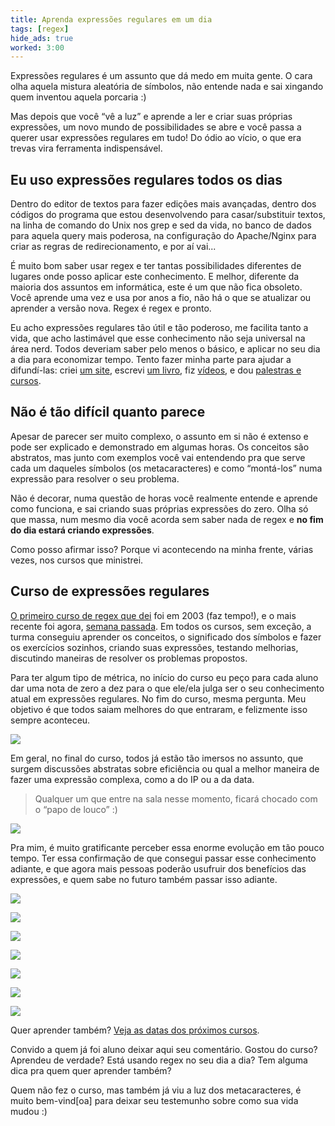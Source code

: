 ```yaml
---
title: Aprenda expressões regulares em um dia
tags: [regex]
hide_ads: true
worked: 3:00
---
```


Expressões regulares é um assunto que dá medo em muita gente. O cara olha aquela mistura aleatória de símbolos, não entende nada e sai xingando quem inventou aquela porcaria :)

Mas depois que você “vê a luz” e aprende a ler e criar suas próprias expressões, um novo mundo de possibilidades se abre e você passa a querer usar expressões regulares em tudo! Do ódio ao vício, o que era trevas vira ferramenta indispensável.


## Eu uso expressões regulares todos os dias

Dentro do editor de textos para fazer edições mais avançadas, dentro dos códigos do programa que estou desenvolvendo para casar/substituir textos, na linha de comando do Unix nos grep e sed da vida, no banco de dados para aquela query mais poderosa, na configuração do Apache/Nginx para criar as regras de redirecionamento, e por aí vai...

É muito bom saber usar regex e ter tantas possibilidades diferentes de lugares onde posso aplicar este conhecimento. E melhor, diferente da maioria dos assuntos em informática, este é um que não fica obsoleto. Você aprende uma vez e usa por anos a fio, não há o que se atualizar ou aprender a versão nova. Regex é regex e pronto.

Eu acho expressões regulares tão útil e tão poderoso, me facilita tanto a vida, que acho lastimável que esse conhecimento não seja universal na área nerd. Todos deveriam saber pelo menos o básico, e aplicar no seu dia a dia para economizar tempo. Tento fazer minha parte para ajudar a difundí-las: criei [um site](http://aurelio.net/regex/), escrevi [um livro](http://www.piazinho.com.br), fiz [vídeos](https://www.youtube.com/user/aureliojargas), e dou [palestras e cursos](http://aurelio.net/curso/).


## Não é tão difícil quanto parece

Apesar de parecer ser muito complexo, o assunto em si não é extenso e pode ser explicado e demonstrado em algumas horas. Os conceitos são abstratos, mas junto com exemplos você vai entendendo pra que serve cada um daqueles símbolos (os metacaracteres) e como “montá-los” numa expressão para resolver o seu problema.

Não é decorar, numa questão de horas você realmente entende e aprende como funciona, e sai criando suas próprias expressões do zero. Olha só que massa, num mesmo dia você acorda sem saber nada de regex e **no fim do dia estará criando expressões**.

Como posso afirmar isso? Porque vi acontecendo na minha frente, várias vezes, nos cursos que ministrei.


## Curso de expressões regulares

[O primeiro curso de regex que dei](http://aurelio.net/curso/sdsl-2/#toc6) foi em 2003 (faz tempo!), e o mais recente foi agora, [semana passada](http://aurelio.net/curso/novatec-2/). Em todos os cursos, sem exceção, a turma conseguiu aprender os conceitos, o significado dos símbolos e fazer os exercícios sozinhos, criando suas expressões, testando melhorias, discutindo maneiras de resolver os problemas propostos.

Para ter algum tipo de métrica, no início do curso eu peço para cada aluno dar uma nota de zero a dez para o que ele/ela julga ser o seu conhecimento atual em expressões regulares. No fim do curso, mesma pergunta. Meu objetivo é que todos saiam melhores do que entraram, e felizmente isso sempre aconteceu.

![](/curso/novatec-2/notas.jpg)

Em geral, no final do curso, todos já estão tão imersos no assunto, que surgem discussões abstratas sobre eficiência ou qual a melhor maneira de fazer uma expressão complexa, como a do IP ou a da data.

> Qualquer um que entre na sala nesse momento, ficará chocado com o “papo de louco” :)

![](/curso/sdsl-3/quadro.jpg)

Pra mim, é muito gratificante perceber essa enorme evolução em tão pouco tempo. Ter essa confirmação de que consegui passar esse conhecimento adiante, e que agora mais pessoas poderão usufruir dos benefícios das expressões, e quem sabe no futuro também passar isso adiante.

[![](/curso/sdsl-2/img/turma-er.jpg)](http://aurelio.net/curso/sdsl-2/)

[![](/curso/sucesu/sucesu-seder-turma.jpg)](http://aurelio.net/curso/sucesu/)

[![](/curso/scsl/turma-er1.jpg)](http://aurelio.net/curso/scsl/)

[![](/curso/sdsl-3/turma-quadro.jpg)](http://aurelio.net/curso/sdsl-3/)

[![](/curso/novatec-1/turma-regex.jpg)](http://aurelio.net/curso/novatec-1/)

[![](/curso/novatec-2/turma-800.jpg)](http://aurelio.net/curso/novatec-2/)

[![](/curso/novatec-3/turma-800.jpg)](http://aurelio.net/curso/novatec-3/turma.jpg)

Quer aprender também? [Veja as datas dos próximos cursos](http://aurelio.net/curso/).

Convido a quem já foi aluno deixar aqui seu comentário. Gostou do curso? Aprendeu de verdade? Está usando regex no seu dia a dia? Tem alguma dica pra quem quer aprender também?

Quem não fez o curso, mas também já viu a luz dos metacaracteres, é muito bem-vind[oa] para deixar seu testemunho sobre como sua vida mudou :)
